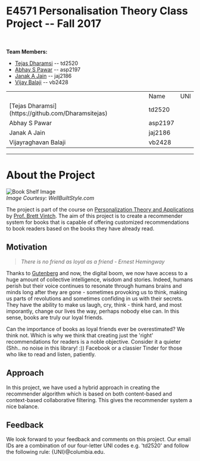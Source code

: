 # E4571 Personalisation Theory Class Project  -- Fall 2017

<br>

**Team Members:**
- [Tejas Dharamsi](https://github.com/Dharamsitejas) -- td2520
- [Abhay S Pawar](https://github.com/abhayspawar) -- asp2197
- [Janak A Jain](https://github.com/janakajain) -- jaj2186
- [Vijay Balaji](https://github.com/vijaybalaji30) -- vb2428

<table>
<th>
  <td>Name</td>
  <td>UNI</td>
</th>
<tr>
  <td>[Tejas Dharamsi](https://github.com/Dharamsitejas)</td>
  <td>td2520</td>
</tr>
<tr>
  <td>Abhay S Pawar</td>
  <td>asp2197</td>
</tr>
<tr>
  <td>Janak A Jain</td>
  <td>jaj2186</td>
</tr>
<tr>
  <td>Vijayraghavan Balaji</td>
  <td>vb2428</td>
</tr>
</table>


<hr>

# About the Project  
  
![Book Shelf Image](http://www.wellbuiltstyle.com/wp-content/uploads/2015/12/library.jpg)  
_Image Courtesy: WellBuiltStyle.com_  

  
The project is part of the course on [Personalization Theory and Applications](https://ds-personalization.github.io/class/) by [Prof. Brett Vintch](http://www.cns.nyu.edu/~vintch/). The aim of this project is to create a recommender system for books that is capable of offering customized recommendations to book readers based on the books they have already read.
  

## Motivation  

> _There is no friend as loyal as a friend - Ernest Hemingway_

Thanks to [Gutenberg](https://en.wikipedia.org/wiki/Johannes_Gutenberg) and now, the digital boom, we now have access to a huge amount of collective intelligence, wisdom and stories. Indeed, humans perish but their voice continues to resonate through humans brains and minds long after they are gone - sometimes provoking us to think, making us parts of revolutions and sometimes confiding in us with their secrets. They have the ability to make us laugh, cry, think - think hard, and most imporantly, change our lives the way, perhaps nobody else can. In this sense, books are truly our loyal friends.

Can the importance of books as loyal friends ever be overestimated? We think not. Which is why we think that creating just the 'right' recommendations for readers is a noble objective. Consider it a quieter (Shh.. no noise in this library! :)) Facebook or a classier Tinder for those who like to read and listen, patiently.

  
## Approach  

In this project, we have used a hybrid approach in creating the recommender algorithm which is based on both content-based and context-based collaborative filtering. This gives the recommender system a nice balance.

  
## Feedback  
  
We look forward to your feedback and comments on this project. Our email IDs are a combination of our four-letter UNI codes e.g. 'td2520' and follow the following rule: {UNI}@columbia.edu.
